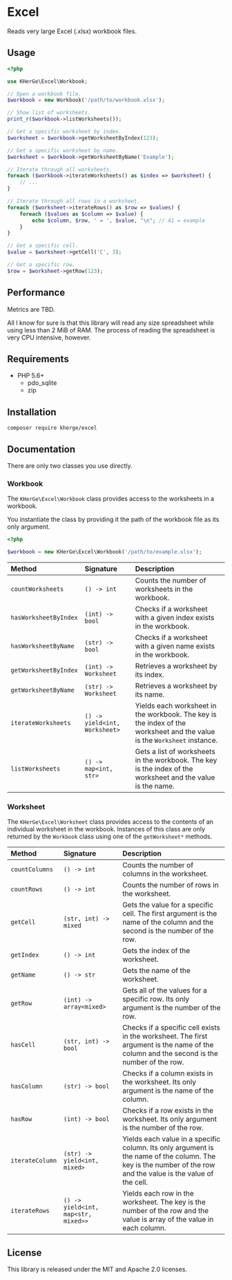 Excel
=====

Reads very large Excel (.xlsx) workbook files.

Usage
-----

```php
<?php

use KHerGe\Excel\Workbook;

// Open a workbook file.
$workbook = new Workbook('/path/to/workbook.xlsx');

// Show list of worksheets.
print_r($workbook->listWorksheets());

// Get a specific worksheet by index.
$worksheet = $workbook->getWorksheetByIndex(123);

// Get a specific worksheet by name.
$worksheet = $workbook->getWorksheetByName('Example');

// Iterate through all worksheets.
foreach ($workbook->iterateWorksheets() as $index => $worksheet) {
    // ...
}

// Iterate through all rows in a worksheet.
foreach ($worksheet->iterateRows() as $row => $values) {
    foreach ($values as $column => $value) {
        echo $column, $row, ' = ', $value, "\n"; // A1 = example
    }
}

// Get a specific cell.
$value = $worksheet->getCell('C', 3);

// Get a specific row.
$row = $worksheet->getRow(123);
```

Performance
-----------

Metrics are TBD.

All I know for sure is that this library will read any size spreadsheet while
using less than 2 MiB of RAM. The process of reading the spreadsheet is very
CPU intensive, however.

Requirements
------------

- PHP 5.6+
    - pdo_sqlite
    - zip

Installation
------------

    composer require kherge/excel

Documentation
-------------

There are only two classes you use directly.

### Workbook

The `KHerGe\Excel\Workbook` class provides access to the worksheets in a workbook.

You instantiate the class by providing it the path of the workbook file as its
only argument.

```php
<?php

$workbook = new KHerGe\Excel\Workbook('/path/to/example.xlsx');
```

| Method                | Signature                     | Description |
|:----------------------|:------------------------------|:------------|
| `countWorksheets`     | `() -> int`                   | Counts the number of worksheets in the workbook. |
| `hasWorksheetByIndex` | `(int) -> bool`               | Checks if a worksheet with a given index exists in the workbook. |
| `hasWorksheetByName`  | `(str) -> bool`               | Checks if a worksheet with a given name exists in the workbook. |
| `getWorksheetByIndex` | `(int) -> Worksheet`          | Retrieves a worksheet by its index. |
| `getWorksheetByName`  | `(str) -> Worksheet`          | Retrieves a worksheet by its name. |
| `iterateWorksheets`   | `() -> yield<int, Worksheet>` | Yields each worksheet in the workbook. The key is the index of the worksheet and the value is the `Worksheet` instance. |
| `listWorksheets`      | `() -> map<int, str>`         | Gets a list of worksheets in the workbook. The key is the index of the worksheet and the value is the name. |

### Worksheet

The `KHerGe\Excel\Worksheet` class provides access to the contents of an
individual worksheet in the workbook. Instances of this class are only
returned by the `Workbook` class using one of the `getWorksheet*` methods.

| Method          | Signature                           | Description |
|:----------------|:------------------------------------|:------------|
| `countColumns`  | `() -> int`                         | Counts the number of columns in the worksheet. |
| `countRows`     | `() -> int`                         | Counts the number of rows in the worksheet. |
| `getCell`       | `(str, int) -> mixed`               | Gets the value for a specific cell. The first argument is the name of the column and the second is the number of the row. |
| `getIndex`      | `() -> int`                         | Gets the index of the worksheet. |
| `getName`       | `() -> str`                         | Gets the name of the worksheet. |
| `getRow`        | `(int) -> array<mixed>`             | Gets all of the values for a specific row. Its only argument is the number of the row. |
| `hasCell`       | `(str, int) -> bool`                | Checks if a specific cell exists in the worksheet. The first argument is the name of the column and the second is the number of the row. |
| `hasColumn`     | `(str) -> bool`                     | Checks if a column exists in the worksheet. Its only argument is the name of the column. |
| `hasRow`        | `(int) -> bool`                     | Checks if a row exists in the worksheet. Its only argument is the number of the row. |
| `iterateColumn` | `(str) -> yield<int, mixed>`        | Yields each value in a specific column. Its only argument is the name of the column. The key is the number of the row and the value is the value of the cell. |
| `iterateRows`   | `() -> yield<int, map<str, mixed>>` | Yields each row in the worksheet. The key is the number of the row and the value is array of the value in each column. |

License
-------

This library is released under the MIT and Apache 2.0 licenses.
